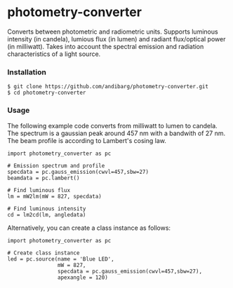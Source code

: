 # photometry-converter
Converts between photometric and radiometric units. Supports luminous intensity (in candela), lumious flux (in lumen) and radiant flux/optical power (in milliwatt). Takes into account the spectral emission and radiation characteristics of a light source.

### Installation
```
$ git clone https://github.com/andibarg/photometry-converter.git
$ cd photometry-converter
```

### Usage
The following example code converts from milliwatt to lumen to candela. The spectrum is a gaussian peak around 457 nm with a bandwith of 27 nm. The beam profile is according to Lambert's cosing law.
```
import photometry_converter as pc

# Emission spectrum and profile
specdata = pc.gauss_emission(cwvl=457,sbw=27)
beamdata = pc.lambert()

# Find luminous flux
lm = mW2lm(mW = 827, specdata)

# Find luminous intensity
cd = lm2cd(lm, angledata)
```
Alternatively, you can create a class instance as follows:
```
import photometry_converter as pc

# Create class instance
led = pc.source(name = 'Blue LED',
                mW = 827,
                specdata = pc.gauss_emission(cwvl=457,sbw=27),
                apexangle = 120)
```
